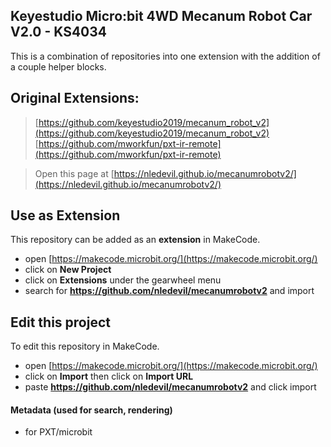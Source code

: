 ## Keyestudio Micro:bit 4WD Mecanum Robot Car V2.0 - KS4034 
This is a combination of repositories into one extension with the addition of a couple helper blocks.

## Original Extensions:
> [https://github.com/keyestudio2019/mecanum_robot_v2](https://github.com/keyestudio2019/mecanum_robot_v2)
> [https://github.com/mworkfun/pxt-ir-remote](https://github.com/mworkfun/pxt-ir-remote)

> Open this page at [https://nledevil.github.io/mecanumrobotv2/](https://nledevil.github.io/mecanumrobotv2/)

## Use as Extension

This repository can be added as an **extension** in MakeCode.

* open [https://makecode.microbit.org/](https://makecode.microbit.org/)
* click on **New Project**
* click on **Extensions** under the gearwheel menu
* search for **https://github.com/nledevil/mecanumrobotv2** and import

## Edit this project

To edit this repository in MakeCode.

* open [https://makecode.microbit.org/](https://makecode.microbit.org/)
* click on **Import** then click on **Import URL**
* paste **https://github.com/nledevil/mecanumrobotv2** and click import

#### Metadata (used for search, rendering)

* for PXT/microbit
<script src="https://makecode.com/gh-pages-embed.js"></script><script>makeCodeRender("{{ site.makecode.home_url }}", "{{ site.github.owner_name }}/{{ site.github.repository_name }}");</script>
